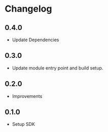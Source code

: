 # Changelog

## 0.4.0
- Update Dependencies

## 0.3.0
- Update module entry point and build setup.

## 0.2.0
- Improvements

## 0.1.0
- Setup SDK